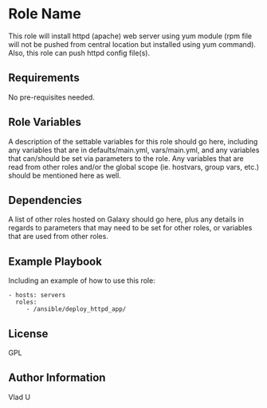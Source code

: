 Role Name
=========

This role will install httpd (apache) web server using yum module (rpm file will not be pushed from central location but installed using yum command).
Also, this role can push httpd config file(s).

Requirements
------------

No pre-requisites needed.

Role Variables
--------------

A description of the settable variables for this role should go here, including any variables that are in defaults/main.yml, vars/main.yml, and any variables that can/should be set via parameters to the role. Any variables that are read from other roles and/or the global scope (ie. hostvars, group vars, etc.) should be mentioned here as well.

Dependencies
------------

A list of other roles hosted on Galaxy should go here, plus any details in regards to parameters that may need to be set for other roles, or variables that are used from other roles.

Example Playbook
----------------

Including an example of how to use this role:

    - hosts: servers
      roles:
         - /ansible/deploy_httpd_app/

License
-------

GPL

Author Information
------------------

Vlad U

